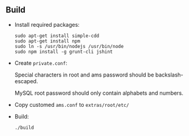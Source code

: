 Build
-----
* Install required packages:

	```
	sudo apt-get install simple-cdd
	sudo apt-get install npm
	sudo ln -s /usr/bin/nodejs /usr/bin/node
	sudo npm install -g grunt-cli jshint
	```

* Create `private.conf`:

	Special characters in root and ams password should be backslash-escaped.

	MySQL root password should only contain alphabets and numbers.

* Copy customed `ams.conf` to `extras/root/etc/`

* Build:

	```
	./build
	```
